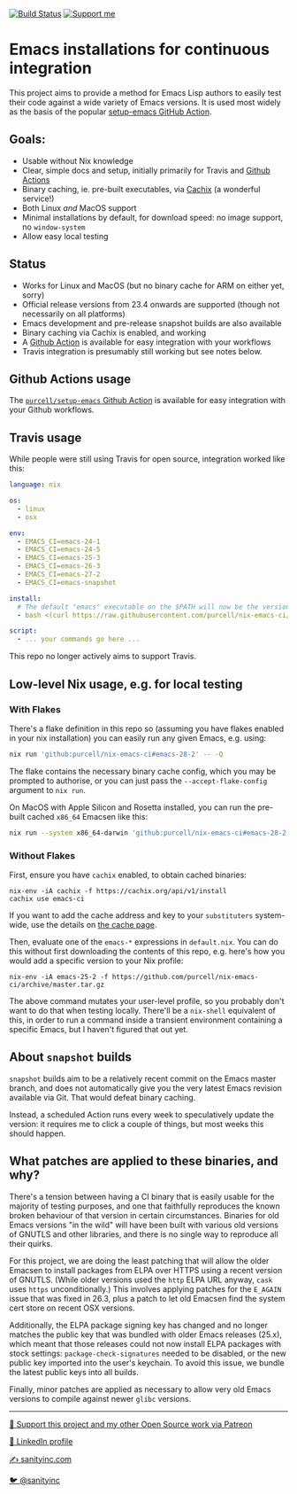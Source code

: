 [![Build Status](https://github.com/purcell/nix-emacs-ci/actions/workflows/test.yml/badge.svg)](https://github.com/purcell/nix-emacs-ci/actions/workflows/test.yml)
<a href="https://www.patreon.com/sanityinc"><img alt="Support me" src="https://img.shields.io/badge/Support%20Me-%F0%9F%92%97-ff69b4.svg"></a>

# Emacs installations for continuous integration

This project aims to provide a method for Emacs Lisp authors
to easily test their code against a wide variety of Emacs
versions. It is used most widely as the basis of the popular
[setup-emacs GitHub Action](https://github.com/purcell/setup-emacs).

## Goals:

- Usable without Nix knowledge
- Clear, simple docs and setup, initially primarily for Travis and [Github Actions](https://github.com/purcell/setup-emacs)
- Binary caching, ie. pre-built executables, via
  [Cachix](https://cachix.org/) (a wonderful service!)
- Both Linux *and* MacOS support
- Minimal installations by default, for download speed: no image support, no
  `window-system`
- Allow easy local testing

## Status

- Works for Linux and MacOS (but no binary cache for ARM on either yet, sorry)
- Official release versions from 23.4 onwards are supported (though not necessarily on all platforms)
- Emacs development and pre-release snapshot builds are also available
- Binary caching via Cachix is enabled, and working
- A [Github Action](https://github.com/purcell/setup-emacs) is available for easy integration with your workflows
- Travis integration is presumably still working but see notes below.

## Github Actions usage

The [`purcell/setup-emacs` Github
Action](https://github.com/purcell/setup-emacs) is available for easy
integration with your Github workflows.

## Travis usage

While people were still using Travis for open source, integration worked like this:

```yaml
language: nix

os:
  - linux
  - osx

env:
  - EMACS_CI=emacs-24-1
  - EMACS_CI=emacs-24-5
  - EMACS_CI=emacs-25-3
  - EMACS_CI=emacs-26-3
  - EMACS_CI=emacs-27-2
  - EMACS_CI=emacs-snapshot

install:
  # The default "emacs" executable on the $PATH will now be the version named by $EMACS_CI
  - bash <(curl https://raw.githubusercontent.com/purcell/nix-emacs-ci/master/travis-install)

script:
  - ... your commands go here ...
```

This repo no longer actively aims to support Travis.

## Low-level Nix usage, e.g. for local testing

### With Flakes

There's a flake definition in this repo so (assuming you have flakes
enabled in your nix installation) you can easily run any given Emacs, e.g. using:

```bash
nix run 'github:purcell/nix-emacs-ci#emacs-28-2' -- -Q
```

The flake contains the necessary binary cache config, which you may be
prompted to authorise, or you can just pass the
`--accept-flake-config` argument to `nix run`.

On MacOS with Apple Silicon and Rosetta installed, you can run the
pre-built cached `x86_64` Emacsen like this:

```bash
nix run --system x86_64-darwin 'github:purcell/nix-emacs-ci#emacs-28-2' -- -Q
```


### Without Flakes

First, ensure you have `cachix` enabled, to obtain cached binaries:

```
nix-env -iA cachix -f https://cachix.org/api/v1/install
cachix use emacs-ci
```

If you want to add the cache address and key to your `substituters`
system-wide, use the details on [the cache
page](https://app.cachix.org/cache/emacs-ci).


Then, evaluate one of the `emacs-*` expressions in `default.nix`. You
can do this without first downloading the contents of this repo,
e.g. here's how you would add a specific version to your Nix profile:

```
nix-env -iA emacs-25-2 -f https://github.com/purcell/nix-emacs-ci/archive/master.tar.gz
```

The above command mutates your user-level profile, so you probably
don't want to do that when testing locally. There'll be a `nix-shell`
equivalent of this, in order to run a command inside a transient
environment containing a specific Emacs, but I haven't figured that
out yet.


## About `snapshot` builds

`snapshot` builds aim to be a relatively recent commit on the Emacs
master branch, and does not automatically give you the very latest Emacs
revision available via Git. That would defeat binary caching.

Instead, a scheduled Action runs every week to speculatively update
the version: it requires me to click a couple of things, but most
weeks this should happen.

## What patches are applied to these binaries, and why?

There's a tension between having a CI binary that is easily usable for
the majority of testing purposes, and one that faithfully reproduces
the known broken behaviour of that version in certain
circumstances. Binaries for old Emacs versions "in the wild" will have
been built with various old versions of GNUTLS and other libraries,
and there is no single way to reproduce all their quirks.

For this project, we are doing the least patching that will allow the
older Emacsen to install packages from ELPA over HTTPS using a recent
version of GNUTLS. (While older versions used the `http` ELPA URL
anyway, `cask` uses `https` unconditionally.) This involves applying
patches for the `E_AGAIN` issue that was fixed in 26.3, plus a patch
to let old Emacsen find the system cert store on recent OSX versions.

Additionally, the ELPA package signing key has changed and no longer
matches the public key that was bundled with older Emacs releases
(25.x), which meant that those releases could not now install ELPA
packages with stock settings: `package-check-signatures` needed to be
disabled, or the new public key imported into the user's keychain. To
avoid this issue, we bundle the latest public keys into all builds.

Finally, minor patches are applied as necessary to allow very old
Emacs versions to compile against newer `glibc` versions.

<hr>


[💝 Support this project and my other Open Source work via Patreon](https://www.patreon.com/sanityinc)

[💼 LinkedIn profile](https://uk.linkedin.com/in/stevepurcell)

[✍ sanityinc.com](http://www.sanityinc.com/)

[🐦 @sanityinc](https://twitter.com/sanityinc)
